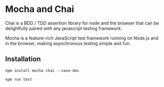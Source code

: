 # Mocha and Chai

Chai is a BDD / TDD assertion library for node and the browser that can be delightfully paired with any javascript testing framework.


Mocha is a feature-rich JavaScript test framework running on Node.js and in the browser, making asynchronous testing simple and fun. 

## Installation

 `npm install mocha chai --save-dev`

 `npm run test `